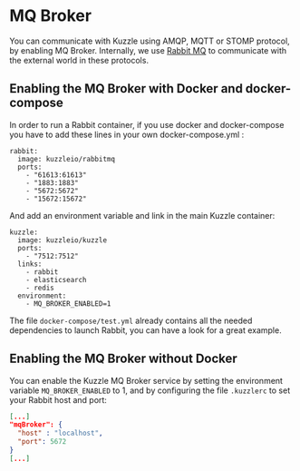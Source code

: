 # MQ Broker

You can communicate with Kuzzle using AMQP, MQTT or STOMP protocol, by enabling MQ Broker. Internally, we use [Rabbit MQ](https://www.rabbitmq.com/) to communicate with the external world in these protocols.  

## Enabling the MQ Broker with Docker and docker-compose

In order to run a Rabbit container, if you use docker and docker-compose you have to add these lines in your own docker-compose.yml :

```
rabbit:
  image: kuzzleio/rabbitmq
  ports:
    - "61613:61613"
    - "1883:1883"
    - "5672:5672"
    - "15672:15672"
```

And add an environment variable and link in the main Kuzzle container:

```
kuzzle:
  image: kuzzleio/kuzzle
  ports:
    - "7512:7512"
  links:
    - rabbit
    - elasticsearch
    - redis
  environment:
    - MQ_BROKER_ENABLED=1
```

The file ``docker-compose/test.yml`` already contains all the needed dependencies to launch Rabbit, you can have a look for a great example.

## Enabling the MQ Broker without Docker

You can enable the Kuzzle MQ Broker service by setting  the environment variable ``MQ_BROKER_ENABLED`` to 1, and by configuring the file `.kuzzlerc` to set your Rabbit host and port:

```json
[...]
"mqBroker": {
  "host" : "localhost",
  "port": 5672
}
[...]
```
